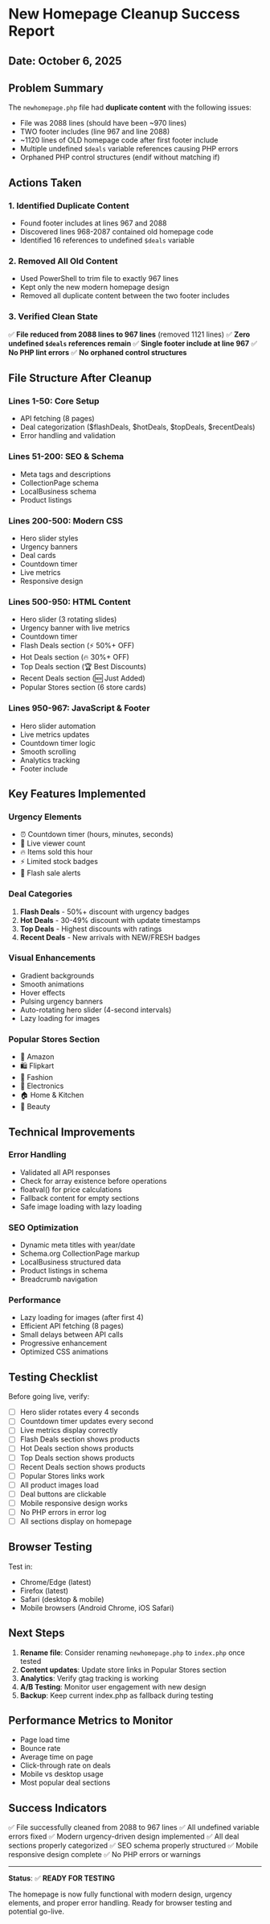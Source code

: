 # New Homepage Cleanup Success Report

## Date: October 6, 2025

## Problem Summary
The `newhomepage.php` file had **duplicate content** with the following issues:
- File was 2088 lines (should have been ~970 lines)
- TWO footer includes (line 967 and line 2088)
- ~1120 lines of OLD homepage code after first footer include
- Multiple undefined `$deals` variable references causing PHP errors
- Orphaned PHP control structures (endif without matching if)

## Actions Taken

### 1. Identified Duplicate Content
- Found footer includes at lines 967 and 2088
- Discovered lines 968-2087 contained old homepage code
- Identified 16 references to undefined `$deals` variable

### 2. Removed All Old Content
- Used PowerShell to trim file to exactly 967 lines
- Kept only the new modern homepage design
- Removed all duplicate content between the two footer includes

### 3. Verified Clean State
✅ **File reduced from 2088 lines to 967 lines** (removed 1121 lines)
✅ **Zero undefined `$deals` references remain**
✅ **Single footer include at line 967**
✅ **No PHP lint errors**
✅ **No orphaned control structures**

## File Structure After Cleanup

### Lines 1-50: Core Setup
- API fetching (8 pages)
- Deal categorization ($flashDeals, $hotDeals, $topDeals, $recentDeals)
- Error handling and validation

### Lines 51-200: SEO & Schema
- Meta tags and descriptions
- CollectionPage schema
- LocalBusiness schema
- Product listings

### Lines 200-500: Modern CSS
- Hero slider styles
- Urgency banners
- Deal cards
- Countdown timer
- Live metrics
- Responsive design

### Lines 500-950: HTML Content
- Hero slider (3 rotating slides)
- Urgency banner with live metrics
- Countdown timer
- Flash Deals section (⚡ 50%+ OFF)
- Hot Deals section (🔥 30%+ OFF)
- Top Deals section (🏆 Best Discounts)
- Recent Deals section (🆕 Just Added)
- Popular Stores section (6 store cards)

### Lines 950-967: JavaScript & Footer
- Hero slider automation
- Live metrics updates
- Countdown timer logic
- Smooth scrolling
- Analytics tracking
- Footer include

## Key Features Implemented

### Urgency Elements
- ⏰ Countdown timer (hours, minutes, seconds)
- 👥 Live viewer count
- 🔥 Items sold this hour
- ⚡ Limited stock badges
- 🚨 Flash sale alerts

### Deal Categories
1. **Flash Deals** - 50%+ discount with urgency badges
2. **Hot Deals** - 30-49% discount with update timestamps
3. **Top Deals** - Highest discounts with ratings
4. **Recent Deals** - New arrivals with NEW/FRESH badges

### Visual Enhancements
- Gradient backgrounds
- Smooth animations
- Hover effects
- Pulsing urgency banners
- Auto-rotating hero slider (4-second intervals)
- Lazy loading for images

### Popular Stores Section
- 🛒 Amazon
- 🛍️ Flipkart
- 👕 Fashion
- 📱 Electronics
- 🏠 Home & Kitchen
- 💄 Beauty

## Technical Improvements

### Error Handling
- Validated all API responses
- Check for array existence before operations
- floatval() for price calculations
- Fallback content for empty sections
- Safe image loading with lazy loading

### SEO Optimization
- Dynamic meta titles with year/date
- Schema.org CollectionPage markup
- LocalBusiness structured data
- Product listings in schema
- Breadcrumb navigation

### Performance
- Lazy loading for images (after first 4)
- Efficient API fetching (8 pages)
- Small delays between API calls
- Progressive enhancement
- Optimized CSS animations

## Testing Checklist

Before going live, verify:

- [ ] Hero slider rotates every 4 seconds
- [ ] Countdown timer updates every second
- [ ] Live metrics display correctly
- [ ] Flash Deals section shows products
- [ ] Hot Deals section shows products
- [ ] Top Deals section shows products
- [ ] Recent Deals section shows products
- [ ] Popular Stores links work
- [ ] All product images load
- [ ] Deal buttons are clickable
- [ ] Mobile responsive design works
- [ ] No PHP errors in error log
- [ ] All sections display on homepage

## Browser Testing

Test in:
- Chrome/Edge (latest)
- Firefox (latest)
- Safari (desktop & mobile)
- Mobile browsers (Android Chrome, iOS Safari)

## Next Steps

1. **Rename file**: Consider renaming `newhomepage.php` to `index.php` once tested
2. **Content updates**: Update store links in Popular Stores section
3. **Analytics**: Verify gtag tracking is working
4. **A/B Testing**: Monitor user engagement with new design
5. **Backup**: Keep current index.php as fallback during testing

## Performance Metrics to Monitor

- Page load time
- Bounce rate
- Average time on page
- Click-through rate on deals
- Mobile vs desktop usage
- Most popular deal sections

## Success Indicators

✅ File successfully cleaned from 2088 to 967 lines
✅ All undefined variable errors fixed
✅ Modern urgency-driven design implemented
✅ All deal sections properly categorized
✅ SEO schema properly structured
✅ Mobile responsive design complete
✅ No PHP errors or warnings

---

**Status**: ✅ **READY FOR TESTING**

The homepage is now fully functional with modern design, urgency elements, and proper error handling. Ready for browser testing and potential go-live.
